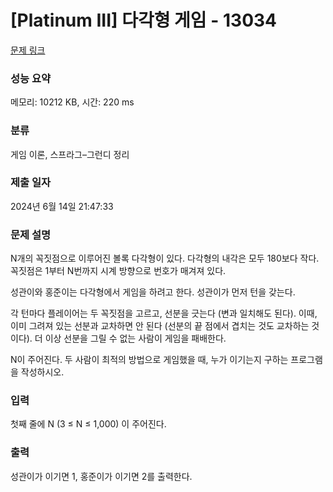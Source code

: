 # [Platinum III] 다각형 게임 - 13034 

[문제 링크](https://www.acmicpc.net/problem/13034) 

### 성능 요약

메모리: 10212 KB, 시간: 220 ms

### 분류

게임 이론, 스프라그–그런디 정리

### 제출 일자

2024년 6월 14일 21:47:33

### 문제 설명

<p>N개의 꼭짓점으로 이루어진 볼록 다각형이 있다. 다각형의 내각은 모두 180보다 작다. 꼭짓점은 1부터 N번까지 시계 방향으로 번호가 매겨져 있다.</p>

<p>성관이와 홍준이는 다각형에서 게임을 하려고 한다. 성관이가 먼저 턴을 갖는다.</p>

<p>각 턴마다 플레이어는 두 꼭짓점을 고르고, 선분을 긋는다 (변과 일치해도 된다). 이때, 이미 그려져 있는 선분과 교차하면 안 된다 (선분의 끝 점에서 겹치는 것도 교차하는 것이다). 더 이상 선분을 그릴 수 없는 사람이 게임을 패배한다.</p>

<p>N이 주어진다. 두 사람이 최적의 방법으로 게임했을 때, 누가 이기는지 구하는 프로그램을 작성하시오.</p>

### 입력 

 <p>첫째 줄에 N (3 ≤ N ≤ 1,000) 이 주어진다.</p>

### 출력 

 <p>성관이가 이기면 1, 홍준이가 이기면 2를 출력한다.</p>


